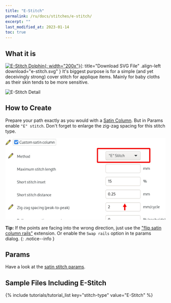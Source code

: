 ```yaml
---
title: "E-Stitch"
permalink: /ru/docs/stitches/e-stitch/
excerpt: ""
last_modified_at: 2023-01-14
toc: true
---
```

## What it is

[![E-Stitch Dolphin](/assets/images/docs/e-stitch-example.jpg){: width="200x"}](/assets/images/docs/e-stitch.svg){: title="Download SVG File" .align-left download="e-stitch.svg" }
It's biggest purpose is for a simple (and yet deceivingly strong) cover stitch for applique items. Mainly for baby cloths as their skin tends to be more sensitive.

![E-Stitch Detail](/assets/images/docs/e-stitch-detail.jpg)

## How to Create

Prepare your path exactly as you would with a [Satin Column](/docs/stitches/satin-column). But in Params enable `"E" stitch`. Don't forget to enlarge the zig-zag spacing for this stitch type.

![Params Satin Column.jpg](/assets/images/docs/en/params-e-stitch.jpg)

**Tip:** If the points are facing into the wrong direction, just use the ["flip satin column rails"](/docs/satin-tools/#flip-satin-column-rails) extension. Or enable the `Swap rails` option in te params dialog.
{: .notice--info }

## Params

Have a look at the [satin stitch params](/docs/stitches/satin-column/#params).

## Sample Files Including E-Stitch
{% include tutorials/tutorial_list key="stitch-type" value="E-Stitch" %}

